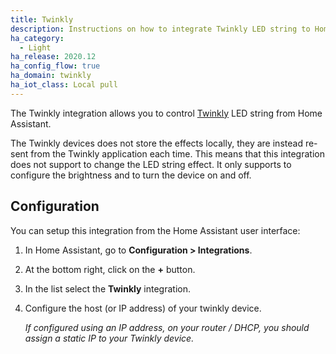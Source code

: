 ```yaml
---
title: Twinkly
description: Instructions on how to integrate Twinkly LED string to Home Assistant.
ha_category:
  - Light
ha_release: 2020.12
ha_config_flow: true
ha_domain: twinkly
ha_iot_class: Local pull
---
```


The Twinkly integration allows you to control [Twinkly](https://twinkly.com/) LED string from Home Assistant.

The Twinkly devices does not store the effects locally, they are instead re-sent from the Twinkly application each time.
This means that this integration does not support to change the LED string effect.
It only supports to configure the brightness and to turn the device on and off.

## Configuration

You can setup this integration from the Home Assistant user interface:

1. In Home Assistant, go to **Configuration > Integrations**.
1. At the bottom right, click on the **+** button.
1. In the list select the **Twinkly** integration.
1. Configure the host (or IP address) of your twinkly device.

   _If configured using an IP address, on your router / DHCP, you should assign a static IP to your Twinkly device._

